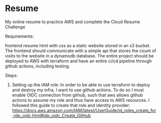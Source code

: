 # Resume

My online resume to practice AWS and complete the Cloud Resume Challenge

Requirements:

frontend resume html with css as a static website stored in an s3 bucket.
The frontend should communicate with a simple api that stores the count of visits to the website in a dynamodb database.
The entire project should be deployed to AWS with terraform and have an entire ci/cd pipeline through github actions, including testing.


Steps:

1. Setting up the IAM role:
In order to be able to use terraform to deploy and destroy my infra, I want to use github actions. To do so I must enable OIDC connection from github, such that aws allows github actions to assume my role and thus have access to AWS resources. 
I followed this guide to create that role and identity provider: https://docs.aws.amazon.com/IAM/latest/UserGuide/id_roles_create_for-idp_oidc.html#idp_oidc_Create_GitHub
